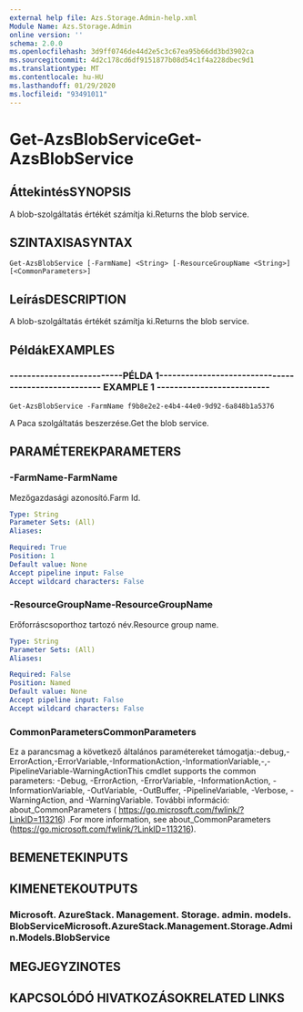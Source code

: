 ```yaml
---
external help file: Azs.Storage.Admin-help.xml
Module Name: Azs.Storage.Admin
online version: ''
schema: 2.0.0
ms.openlocfilehash: 3d9ff0746de44d2e5c3c67ea95b66dd3bd3902ca
ms.sourcegitcommit: 4d2c178cd6df9151877b08d54c1f4a228dbec9d1
ms.translationtype: MT
ms.contentlocale: hu-HU
ms.lasthandoff: 01/29/2020
ms.locfileid: "93491011"
---
```

# <span data-ttu-id="0a6fc-101">Get-AzsBlobService</span><span class="sxs-lookup"><span data-stu-id="0a6fc-101">Get-AzsBlobService</span></span>

## <span data-ttu-id="0a6fc-102">Áttekintés</span><span class="sxs-lookup"><span data-stu-id="0a6fc-102">SYNOPSIS</span></span>
<span data-ttu-id="0a6fc-103">A blob-szolgáltatás értékét számítja ki.</span><span class="sxs-lookup"><span data-stu-id="0a6fc-103">Returns the blob service.</span></span>

## <span data-ttu-id="0a6fc-104">SZINTAXISA</span><span class="sxs-lookup"><span data-stu-id="0a6fc-104">SYNTAX</span></span>

```
Get-AzsBlobService [-FarmName] <String> [-ResourceGroupName <String>] [<CommonParameters>]
```

## <span data-ttu-id="0a6fc-105">Leírás</span><span class="sxs-lookup"><span data-stu-id="0a6fc-105">DESCRIPTION</span></span>
<span data-ttu-id="0a6fc-106">A blob-szolgáltatás értékét számítja ki.</span><span class="sxs-lookup"><span data-stu-id="0a6fc-106">Returns the blob service.</span></span>

## <span data-ttu-id="0a6fc-107">Példák</span><span class="sxs-lookup"><span data-stu-id="0a6fc-107">EXAMPLES</span></span>

### <span data-ttu-id="0a6fc-108">--------------------------PÉLDA 1--------------------------</span><span class="sxs-lookup"><span data-stu-id="0a6fc-108">-------------------------- EXAMPLE 1 --------------------------</span></span>
```
Get-AzsBlobService -FarmName f9b8e2e2-e4b4-44e0-9d92-6a848b1a5376
```

<span data-ttu-id="0a6fc-109">A Paca szolgáltatás beszerzése.</span><span class="sxs-lookup"><span data-stu-id="0a6fc-109">Get the blob service.</span></span>

## <span data-ttu-id="0a6fc-110">PARAMÉTEREK</span><span class="sxs-lookup"><span data-stu-id="0a6fc-110">PARAMETERS</span></span>

### <span data-ttu-id="0a6fc-111">-FarmName</span><span class="sxs-lookup"><span data-stu-id="0a6fc-111">-FarmName</span></span>
<span data-ttu-id="0a6fc-112">Mezőgazdasági azonosító.</span><span class="sxs-lookup"><span data-stu-id="0a6fc-112">Farm Id.</span></span>

```yaml
Type: String
Parameter Sets: (All)
Aliases: 

Required: True
Position: 1
Default value: None
Accept pipeline input: False
Accept wildcard characters: False
```

### <span data-ttu-id="0a6fc-113">-ResourceGroupName</span><span class="sxs-lookup"><span data-stu-id="0a6fc-113">-ResourceGroupName</span></span>
<span data-ttu-id="0a6fc-114">Erőforráscsoporthoz tartozó név.</span><span class="sxs-lookup"><span data-stu-id="0a6fc-114">Resource group name.</span></span>

```yaml
Type: String
Parameter Sets: (All)
Aliases: 

Required: False
Position: Named
Default value: None
Accept pipeline input: False
Accept wildcard characters: False
```

### <span data-ttu-id="0a6fc-115">CommonParameters</span><span class="sxs-lookup"><span data-stu-id="0a6fc-115">CommonParameters</span></span>
<span data-ttu-id="0a6fc-116">Ez a parancsmag a következő általános paramétereket támogatja:-debug,-ErrorAction,-ErrorVariable,-InformationAction,-InformationVariable,-,-PipelineVariable-WarningAction</span><span class="sxs-lookup"><span data-stu-id="0a6fc-116">This cmdlet supports the common parameters: -Debug, -ErrorAction, -ErrorVariable, -InformationAction, -InformationVariable, -OutVariable, -OutBuffer, -PipelineVariable, -Verbose, -WarningAction, and -WarningVariable.</span></span> <span data-ttu-id="0a6fc-117">További információ: about_CommonParameters ( https://go.microsoft.com/fwlink/?LinkID=113216) .</span><span class="sxs-lookup"><span data-stu-id="0a6fc-117">For more information, see about_CommonParameters (https://go.microsoft.com/fwlink/?LinkID=113216).</span></span>

## <span data-ttu-id="0a6fc-118">BEMENETEK</span><span class="sxs-lookup"><span data-stu-id="0a6fc-118">INPUTS</span></span>

## <span data-ttu-id="0a6fc-119">KIMENETEK</span><span class="sxs-lookup"><span data-stu-id="0a6fc-119">OUTPUTS</span></span>

### <span data-ttu-id="0a6fc-120">Microsoft. AzureStack. Management. Storage. admin. models. BlobService</span><span class="sxs-lookup"><span data-stu-id="0a6fc-120">Microsoft.AzureStack.Management.Storage.Admin.Models.BlobService</span></span>

## <span data-ttu-id="0a6fc-121">MEGJEGYZI</span><span class="sxs-lookup"><span data-stu-id="0a6fc-121">NOTES</span></span>

## <span data-ttu-id="0a6fc-122">KAPCSOLÓDÓ HIVATKOZÁSOK</span><span class="sxs-lookup"><span data-stu-id="0a6fc-122">RELATED LINKS</span></span>


